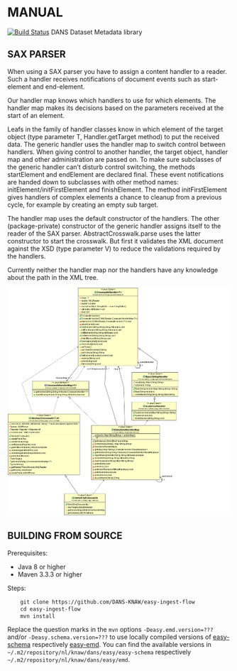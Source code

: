 MANUAL
======
[![Build Status](https://travis-ci.org/DANS-KNAW/easy-ddm.svg?branch=master)](https://travis-ci.org/DANS-KNAW/easy-ddm)
DANS Dataset Metadata library

SAX PARSER
----------

When using a SAX parser you have to assign a content handler to a
reader. Such a handler receives notifications of document events such
as start-element and end-element.

Our handler map knows which handlers to use for which elements.
The handler map makes its decisions based on the parameters received at
the start of an element.

Leafs in the family of handler classes know in which element of
the target object (type parameter T, Handler.getTarget method) to put
the received data. The generic handler uses the handler map to switch
control between handlers. When giving control to another handler, the
target object, handler map and other administration are passed on. To
make sure subclasses of the generic handler can’t disturb control
switching, the methods startElement and endElement are declared final.
These event notifications are handed down to subclasses with other
method names: initElement/initFirstElement and finishElement. The
method initFirstElement gives handlers of complex elements a chance to
cleanup from a previous cycle, for example by creating an empty sub
target.

The handler map uses the default constructor of the handlers. The
other (package-private) constructor of the generic handler assigns
itself to the reader of the SAX parser. AbstractCrosswalk.parse uses
the latter constructor to start the crosswalk. But first it validates
the XML document against the XSD (type parameter V) to reduce the
validations required by the handlers.

Currently neither the handler map nor the handlers have any
knowledge about the path in the XML tree.

![Crosswalk](crosswalk.png)

BUILDING FROM SOURCE
--------------------

Prerequisites:

* Java 8 or higher
* Maven 3.3.3 or higher
 
Steps:

        git clone https://github.com/DANS-KNAW/easy-ingest-flow
        cd easy-ingest-flow
        mvn install

Replace the question marks in the `mvn` options
`-Deasy.emd.version=???` and/or `-Deasy.schema.version=???`
to use locally compiled versions of [easy-schema] respectively [easy-emd].
You can find the available versions in `~/.m2/repository/nl/knaw/dans/easy/easy-schema`
respectively `~/.m2/repository/nl/knaw/dans/easy/emd`.

[easy-schema]: https://github.com/DANS-KNAW/easy-schema
[easy-emd]: https://github.com/DANS-KNAW/easy-emd